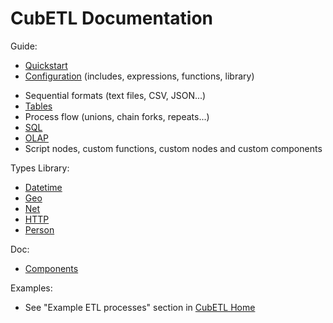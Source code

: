 CubETL Documentation
====================

Guide:

* [Quickstart](https://github.com/jjmontesl/cubetl/blob/master/doc/guide/cubetl-quickstart.md)
* [Configuration](https://github.com/jjmontesl/cubetl/blob/master/doc/guide/cubetl-config.md) (includes, expressions, functions, library)
<!-- * Running (-q, -d, -m, -p, standard input, redirecting, tty vs. non-tty, from Python, running several nodes) -->
* Sequential formats (text files, CSV, JSON...)
* [Tables](https://github.com/jjmontesl/cubetl/blob/master/doc/guide/cubetl-tables.md)
* Process flow (unions, chain forks, repeats...)
* [SQL](https://github.com/jjmontesl/cubetl/blob/master/doc/guide/cubetl-sql.md)
* [OLAP](https://github.com/jjmontesl/cubetl/blob/master/doc/guide/cubetl-olap.md)
* Script nodes, custom functions, custom nodes and custom components

Types Library:

  * [Datetime](https://github.com/jjmontesl/cubetl/blob/master/library/datetime.py)
  * [Geo](https://github.com/jjmontesl/cubetl/blob/master/library/geo.py)
  * [Net](https://github.com/jjmontesl/cubetl/blob/master/library/net.py)
  * [HTTP](https://github.com/jjmontesl/cubetl/blob/master/library/http.py)
  * [Person](https://github.com/jjmontesl/cubetl/blob/master/library/person.py)

Doc:

* [Components](https://github.com/jjmontesl/cubetl/tree/master/cubetl)

Examples:

* See "Example ETL processes" section in [CubETL Home](https://github.com/jjmontesl/cubetl)
